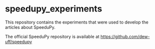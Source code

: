 # speedupy_experiments

This repository contains the experiments that were used to develop the articles about SpeeduPy.

The official SpeeduPy repository is available at https://github.com/dew-uff/speedupy
